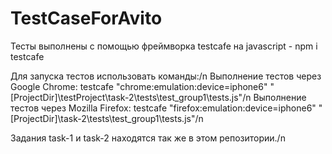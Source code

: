 # TestCaseForAvito

Тесты выполнены с помощью фреймворка testcafe на javascript - npm i testcafe

Для запуска тестов использовать команды:/n 
Выполнение тестов через Google Chrome: testcafe \"chrome:emulation:device=iphone6\" "[ProjectDir]\testProject\task-2\tests\test_group1\tests.js"/n 
Выполнение тестов через Mozilla Firefox: testcafe \"firefox:emulation:device=iphone6\" "[ProjectDir]\task-2\tests\test_group1\tests.js"/n 

Задания task-1 и task-2 находятся так же в этом репозитории./n 

